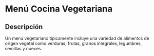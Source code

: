 # Menú Cocina Vegetariana

## Descripción
Un menú vegetariano típicamente incluye una variedad de alimentos de origen vegetal como verduras, frutas, granos integrales, legumbres, semillas y nueces. 